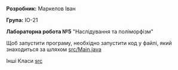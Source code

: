 **Розробник:** Маркелов Іван

**Група:** ІО-21

**Лабораторна робота №5** "Наслідування та поліморфізм"

Щоб запустити програму, необхідно запустити код у файлі, який знаходиться за шляхом [src/Main.java](src/Main.java)

Інші Класи [src](src)
